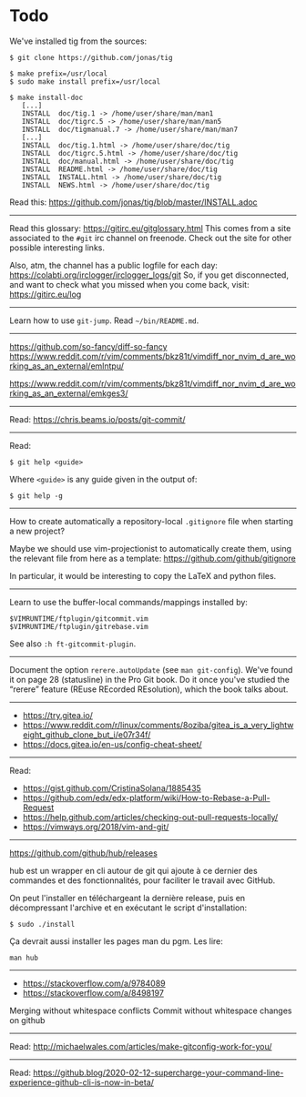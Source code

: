 # Todo

We've installed tig from the sources:

    $ git clone https://github.com/jonas/tig

    $ make prefix=/usr/local
    $ sudo make install prefix=/usr/local

    $ make install-doc
       [...]
       INSTALL  doc/tig.1 -> /home/user/share/man/man1
       INSTALL  doc/tigrc.5 -> /home/user/share/man/man5
       INSTALL  doc/tigmanual.7 -> /home/user/share/man/man7
       [...]
       INSTALL  doc/tig.1.html -> /home/user/share/doc/tig
       INSTALL  doc/tigrc.5.html -> /home/user/share/doc/tig
       INSTALL  doc/manual.html -> /home/user/share/doc/tig
       INSTALL  README.html -> /home/user/share/doc/tig
       INSTALL  INSTALL.html -> /home/user/share/doc/tig
       INSTALL  NEWS.html -> /home/user/share/doc/tig

Read this: <https://github.com/jonas/tig/blob/master/INSTALL.adoc>

---

Read this glossary: <https://gitirc.eu/gitglossary.html>
This comes from a site associated to the `#git` irc channel on freenode.
Check out the site for other possible interesting links.

Also, atm, the channel has a public logfile for each day:
<https://colabti.org/irclogger/irclogger_logs/git>
So, if you get disconnected, and want to check what you missed when you come back, visit:
<https://gitirc.eu/log>

---

Learn how to use `git-jump`.
Read `~/bin/README.md`.

---

<https://github.com/so-fancy/diff-so-fancy>
<https://www.reddit.com/r/vim/comments/bkz81t/vimdiff_nor_nvim_d_are_working_as_an_external/emlntpu/>

<https://www.reddit.com/r/vim/comments/bkz81t/vimdiff_nor_nvim_d_are_working_as_an_external/emkges3/>

---

Read: <https://chris.beams.io/posts/git-commit/>

---

Read:

    $ git help <guide>

Where `<guide>` is any guide given in the output of:

    $ git help -g

---

How to create automatically a repository-local `.gitignore` file when starting a
new project?

Maybe we  should use vim-projectionist  to automatically create them,  using the
relevant file from here as a template: <https://github.com/github/gitignore>

In particular, it would be interesting to copy the LaTeX and python files.

---

Learn to use the buffer-local commands/mappings installed by:

    $VIMRUNTIME/ftplugin/gitcommit.vim
    $VIMRUNTIME/ftplugin/gitrebase.vim

See also `:h ft-gitcommit-plugin`.

---

Document the option `rerere.autoUpdate` (see `man git-config`).
We've found it on page 28 (statusline) in the Pro Git book.
Do  it once  you've studied  the “rerere”  feature (REuse  REcorded REsolution),
which the book talks about.

---

- <https://try.gitea.io/>
- <https://www.reddit.com/r/linux/comments/8oziba/gitea_is_a_very_lightweight_github_clone_but_i/e07r34f/>
- <https://docs.gitea.io/en-us/config-cheat-sheet/>

---

Read:

- <https://gist.github.com/CristinaSolana/1885435>
- <https://github.com/edx/edx-platform/wiki/How-to-Rebase-a-Pull-Request>
- <https://help.github.com/articles/checking-out-pull-requests-locally/>
- <https://vimways.org/2018/vim-and-git/>

---

<https://github.com/github/hub/releases>

hub est un wrapper en cli autour de git qui ajoute à ce dernier des commandes et
des fonctionnalités, pour faciliter le travail avec GitHub.

On peut l'installer en téléchargeant  la dernière release, puis en décompressant
l'archive et en exécutant le script d'installation:

    $ sudo ./install

Ça devrait aussi installer les pages man du pgm. Les lire:

    man hub

---

- <https://stackoverflow.com/a/9784089>
- <https://stackoverflow.com/a/8498197>

Merging without whitespace conflicts
Commit without whitespace changes on github

---

Read: <http://michaelwales.com/articles/make-gitconfig-work-for-you/>

---

Read: <https://github.blog/2020-02-12-supercharge-your-command-line-experience-github-cli-is-now-in-beta/>
